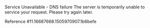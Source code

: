 Service Unavailable - DNS failure The server is temporarily unable to service your request. Please try again later.

Reference #11.16687668.1505970907.1b6befe